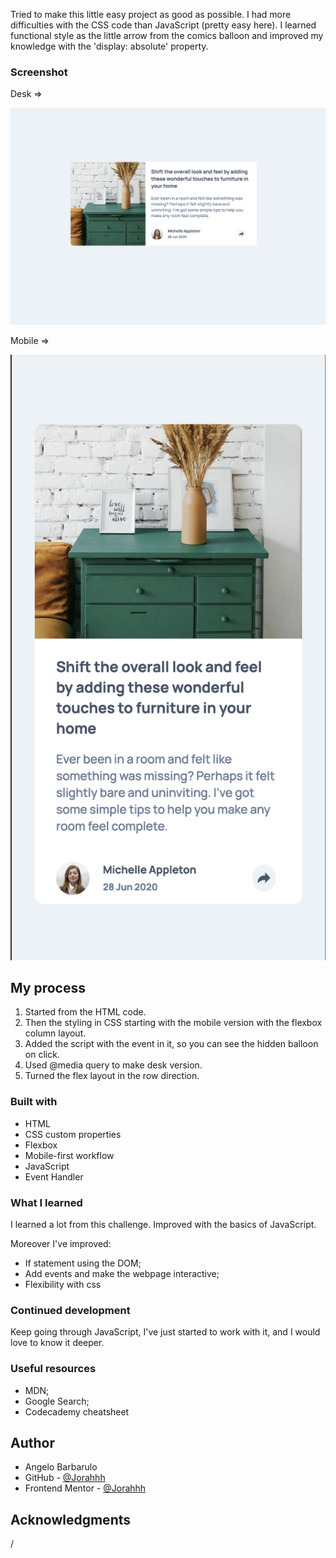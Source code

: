 
Tried to make this little easy project as good as possible. I had more difficulties with the CSS code than JavaScript
(pretty easy here). I learned functional style as the little arrow from the comics balloon and improved my knowledge
with the 'display: absolute' property.



### Screenshot
Desk =>

![](screen/desktop.png)

Mobile =>

![](screen/Mobile.png)


## My process

1) Started from the HTML code.
2) Then the styling in CSS starting with the mobile version with the flexbox column layout.
3) Added the script with the event in it, so you can see the hidden balloon on click.
4) Used @media query to make desk version.
5) Turned the flex layout in the row direction.


### Built with

- HTML
- CSS custom properties
- Flexbox
- Mobile-first workflow
- JavaScript
- Event Handler


### What I learned

I learned a lot from this challenge. Improved with the basics of JavaScript.
 
Moreover I've improved:


- If statement using the DOM;
- Add events and make the webpage interactive;
- Flexibility with css


### Continued development

Keep going through JavaScript, I've just started to work with it, and I would love to know it deeper.


### Useful resources

- MDN;
- Google Search;
- Codecademy cheatsheet

## Author

- Angelo Barbarulo
- GitHub - [@Jorahhh](https://github.com/Jorahhh)
- Frontend Mentor - [@Jorahhh](https://www.frontendmentor.io/profile/Jorahhh)


## Acknowledgments

/